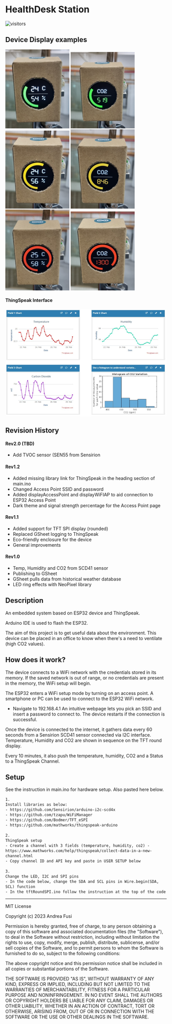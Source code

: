 # HealthDesk Station

![visitors](https://visitor-badge.glitch.me/badge?page_id=fusiandrea28.HealthDeskStation&left_color=green&right_color=red)

## Device Display examples
<img src="https://github.com/fusiandrea28/HealthDeskStation/blob/main/green1.jpg" alt="LowCo2" width="200"/> <img src="https://github.com/fusiandrea28/HealthDeskStation/blob/main/green2.jpg" alt="LowCo2" width="200"/> <img src="https://github.com/fusiandrea28/HealthDeskStation/blob/main/yellow1.jpg" alt="MidCo2" width="200"/> <img src="https://github.com/fusiandrea28/HealthDeskStation/blob/main/yellow2.jpg" alt="MidCo2" width="200"/> <img src="https://github.com/fusiandrea28/HealthDeskStation/blob/main/red1.jpg" alt="HighCo2" width="200"/> <img src="https://github.com/fusiandrea28/HealthDeskStation/blob/main/red2.jpg" alt="HighCo2" width="200"/>

#### ThingSpeak Interface
<img src="https://github.com/fusiandrea28/HealthDeskStation/blob/main/ThingSpeakChannel.jpg" alt="ThingSpeak Channel" width="800"/>

## Revision History

#### Rev2.0 (TBD)
- Add TVOC sensor (SEN55 from Sensirion

#### Rev1.2
- Added missing library link for ThingSpeak in the heading section of main.ino
- Changed Access Point SSID and password
- Added displayAccessPoint and displayWiFIAP to aid connection to ESP32 Access Point
- Dark theme and signal strength percentage for the Access Point page

#### Rev1.1
- Added support for TFT SPI display (rounded)
- Replaced GSheet logging to ThingSpeak
- Eco-friendly enclosure for the device
- General improvements

#### Rev1.0
- Temp, Humidity and CO2 from SCD41 sensor
- Publishing to GSheet
- GSheet pulls data from historical weather database
- LED ring effects with NeoPixel library

## Description
An embedded system based on ESP32 device and ThingSpeak.

Arduino IDE is used to flash the ESP32.

The aim of this project is to get useful data about the environment.
This device can be placed in an office to know when there's a need to ventilate (high CO2 values).

## How does it work?

The device connects to a WiFi network with the credentials stored in its memory. 
If the saved network is out of range, or no credentials are present in the memory, the WiFi setup will begin.

The ESP32 enters a WiFi setup mode by turning on an access point.
A smartphone or PC can be used to connect to the ESP32 WiFi network. 
- Navigate to 192.168.4.1
An intuitive webpage lets you pick an SSID and insert a password to connect to.
The device restarts if the connection is successful.

Once the device is connected to the internet, it gathers data every 60 seconds from a Sensirion SCD41 sensor connected via I2C interface.
Temperature, Humidity and CO2 are shown in sequence on the TFT round display.

Every 10 minutes, it also push the temperature, humidity, CO2 and a Status to a ThingSpeak Channel.

## Setup

See the instruction in main.ino for hardware setup. Also pasted here below.

	1.
	Install libraries as below:
	- https://github.com/Sensirion/arduino-i2c-scd4x
	- https://github.com/tzapu/WiFiManager
	- https://github.com/Bodmer/TFT_eSPI
 	- https://github.com/mathworks/thingspeak-arduino
	
	2.
	ThingSpeak setup
	- Create a channel with 3 fields (temperature, humidity, co2) - https://www.mathworks.com/help/thingspeak/collect-data-in-a-new-channel.html
	- Copy channel ID and API key and paste in USER SETUP below
	
	3.
	Change the LED, I2C and SPI pins
	- In the code below, change the SDA and SCL pins in Wire.begin(SDA, SCL) function
	- In the tftRoundSPI.ino follow the instruction at the top of the code
  
--------

MIT License

Copyright (c) 2023 Andrea Fusi

Permission is hereby granted, free of charge, to any person obtaining a copy
of this software and associated documentation files (the "Software"), to deal
in the Software without restriction, including without limitation the rights
to use, copy, modify, merge, publish, distribute, sublicense, and/or sell
copies of the Software, and to permit persons to whom the Software is
furnished to do so, subject to the following conditions:

The above copyright notice and this permission notice shall be included in all
copies or substantial portions of the Software.

THE SOFTWARE IS PROVIDED "AS IS", WITHOUT WARRANTY OF ANY KIND, EXPRESS OR
IMPLIED, INCLUDING BUT NOT LIMITED TO THE WARRANTIES OF MERCHANTABILITY,
FITNESS FOR A PARTICULAR PURPOSE AND NONINFRINGEMENT. IN NO EVENT SHALL THE
AUTHORS OR COPYRIGHT HOLDERS BE LIABLE FOR ANY CLAIM, DAMAGES OR OTHER
LIABILITY, WHETHER IN AN ACTION OF CONTRACT, TORT OR OTHERWISE, ARISING FROM,
OUT OF OR IN CONNECTION WITH THE SOFTWARE OR THE USE OR OTHER DEALINGS IN THE
SOFTWARE.

